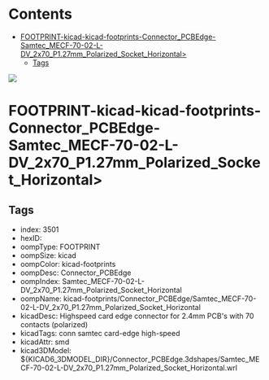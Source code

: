 



Contents
========

* [FOOTPRINT-kicad-kicad-footprints-Connector_PCBEdge-Samtec_MECF-70-02-L-DV_2x70_P1.27mm_Polarized_Socket_Horizontal>](#footprint-kicad-kicad-footprints-connector_pcbedge-samtec_mecf-70-02-l-dv_2x70_p127mm_polarized_socket_horizontal)
	* [Tags](#tags)
  
![][im]
# FOOTPRINT-kicad-kicad-footprints-Connector_PCBEdge-Samtec_MECF-70-02-L-DV_2x70_P1.27mm_Polarized_Socket_Horizontal>

## Tags

- index: 3501
- hexID: 
- oompType: FOOTPRINT
- oompSize: kicad
- oompColor: kicad-footprints
- oompDesc: Connector_PCBEdge
- oompIndex: Samtec_MECF-70-02-L-DV_2x70_P1.27mm_Polarized_Socket_Horizontal
- oompName: kicad-footprints/Connector_PCBEdge/Samtec_MECF-70-02-L-DV_2x70_P1.27mm_Polarized_Socket_Horizontal
- kicadDesc: Highspeed card edge connector for 2.4mm PCB's with 70 contacts (polarized)
- kicadTags: conn samtec card-edge high-speed
- kicadAttr: smd
- kicad3DModel: ${KICAD6_3DMODEL_DIR}/Connector_PCBEdge.3dshapes/Samtec_MECF-70-02-L-DV_2x70_P1.27mm_Polarized_Socket_Horizontal.wrl



[im]: image.png
